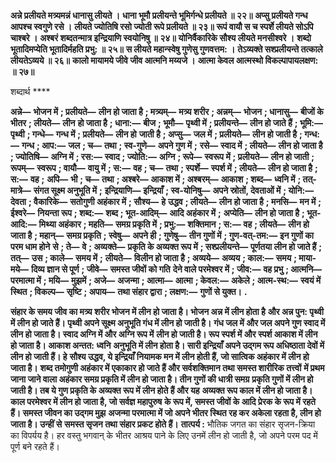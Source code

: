 **अन्ने प्रलीयते मत्र्यमन्नं धानासु लीयते ।** **धाना भूमौ प्रलीयन्ते भूमिर्गन्धे प्रलीयते ॥ २२॥** **अप्सु प्रलीयते गन्ध आपश्च स्वगुणे रसे ।** **लीयते ज्योतिषि रसो ज्योती रूपे प्रलीयते ॥ २३॥** **रूपं वायौ स च स्पर्शे लीयते सोऽपि चाश्बरे ।** **अश्बरं शब्दतन्मात्र इन्द्रियाणि स्वयोनिषु ॥ २४॥** **योनिर्वैकारिके सौश्य लीयते मनसीश्वरे ।** **शब्दो भूतादिमप्येति भूतादिर्महति प्रभु: ॥ २५॥** **स लीयते महान्स्वेषु गुणेसु गुणवत्तम: ।** **तेऽव्यक्ते सश्प्रलीयन्ते तत्काले लीयतेऽव्यये ॥ २६॥** **कालो मायामये जीवे जीव आत्मनि मय्यजे ।** **आत्मा केवल आत्मस्थो विकल्पापायलक्षण: ॥ २७॥** 

शब्दार्थ **** 

**अन्ने—** **भोजन में** **; प्रलीयते—** **लीन हो जाता है** **; मत्र्यम्—** **मत्र्य शरीर** **; अन्नम्—** **भोजन** **; धानासु—** **बीजों के भीतर** **; लीयते—** **लीन** **हो जाता है** **; धाना:—** **बीज** **; भूमौ—** **पृथ्वी में** **; प्रलीयन्ते—** **लीन हो जाते हैं** **; भूमि:—** **पृथ्वी** **; गन्धे—** **गन्ध में** **; प्रलीयते—** **लीन हो** **जाती है** **; अप्सु—** **जल में** **; प्रलीयते—** **लीन हो जाती है** **; गन्ध:—** **गन्ध** **; आप:—** **जल** **; च—** **तथा** **; स्व-गुणे—** **अपने गुण में** **;** **रसे—** **स्वाद में** **; लीयते—** **लीन हो जाता है** **; ज्योतिषि—** **अग्नि में** **; रस:—** **स्वाद** **; ज्योति:—** **अग्नि** **; रूपे—** **स्वरूप में** **; प्रलीयते—** **लीन हो जाती** **; रूपम्—** **स्वरूप** **; वायौ—** **वायु में** **; स:—** **वह** **; च—** **तथा** **; स्पर्शे—** **स्पर्श में** **; लीयते—** **लीन हो जाता है** **; स:—** **वह** **;** **अपि—** **भी** **; च—** **तथा** **; अश्बरे—** **आकाश में** **; अश्बरम्—** **आकाश** **; शब्द—** **ध्वनि में** **; तत्-मात्रे—** **संगत सूक्ष्म अनुभूति में** **;** **इन्द्रियाणि—** **इन्द्रियाँ** **; स्व-योनिषु—** **अपने स्रोतों, देवताओं में** **; योनि:—** **देवता** **; वैकारिके—** **सतोगुणी अहंकार में** **; सौश्य—** **हे** **उद्धव** **; लीयते—** **लीन हो जाता है** **; मनसि—** **मन में** **; ईश्वरे—** **नियन्ता रूप** **; शब्द:—** **शब्द** **; भूत-आदिम्—** **आदि अहंकार में** **;** **अप्येति—** **लीन हो जाता है** **; भूत-आदि:—** **मिथ्या अहंकार** **; महति—** **समग्र प्रकृति में** **; प्रभु:—** **शक्तिमान** **; स:—** **वह** **; लीयते—** **लीन हो जाता है** **; महान्—** **समग्र प्रकृति** **; स्वेषु—** **अपने ही** **; गुणेषु—** **तीन गुणों में** **; गुण-वत्-तम:—** **इन गुणों का परम धाम होने** **से** **; ते—** **वे** **; अव्यक्ते—** **प्रकृति के अव्यक्त रूप में** **; सश्प्रलीयन्ते—** **पूर्णतया लीन हो जाते हैं** **; तत्—** **उस** **; काले—** **समय में** **;** **लीयते—** **विलीन हो जाता है** **; अव्यये—** **अव्यय** **; काल:—** **समय** **; माया-मये—** **दिव्य ज्ञान से पूर्ण** **; जीवे—** **समस्त जीवों को गति** **देने वाले परमेश्वर में** **; जीव:—** **वह प्रभु** **; आत्मनि—** **परमात्मा में** **; मयि—** **मुझमें** **; अजे—** **अजन्मा** **; आत्मा—** **आत्मा** **; केवल:—** **अकेले** **; आत्म-स्थ:—** **स्वयं में स्थित** **; विकल्प—** **सृष्टि** **; अपाय—** **तथा संहार द्वारा** **; लक्षण:—** **गुणों से युक्त।** **.** 

**संहार के समय जीव का मत्र्य शरीर भोजन में लीन हो जाता है। भोजन अन्न में लीन होता है** **और अन्न पुन: पृथ्वी में लीन हो जाते हैं। पृथ्वी अपने सूक्ष्म अनुभूति गंध में लीन हो जाती है।** **गंध जल में और जल अपने गुण स्वाद में लीन हो जाता है। स्वाद अग्नि में और अग्नि रूप में** **लीन हो जाती है। रूप स्पर्श में और स्पर्श आकाश में लीन हो जाता है। आकाश अन्तत: ध्वनि** **अनुभूति में लीन होता है। सारी इन्द्रियाँ अपने उद्गम रूप अधिष्ठाता देवों में लीन हो जाती हैं। हे** **सौश्य उद्धव, ये इन्द्रियाँ नियामक मन में लीन होती हैं, जो सात्विक अहंकार में लीन हो जाता है।** **शब्द तमोगुणी अहंकार में एकाकार हो जाते हैं और सर्वशक्तिमान तथा समस्त शारीरिक तत्त्वों** **में प्रथम जाना जाने वाला अहंकार समग्र प्रकृति में लीन हो जाता है। तीन गुणों की धात्री समग्र** **प्रकृति गुणों में लीन हो जाती है। तब ये गुण प्रकृति के अव्यक्त रूप में लीन होते हैं और यह** **अव्यक्त रूप काल में लीन हो जाता है। काल परमेश्वर में लीन हो जाता है, जो सर्वज्ञ महापुरुष** **के रूप में, समस्त जीवों के आदि प्रेरक के रूप में रहते हैं। समस्त जीवन का उद्गम मुझ** **अजन्मा परमात्मा में जो अपने भीतर स्थित रह कर अकेला रहता है, लीन हो जाता है। उन्हीं से** **समस्त सृजन तथा संहार प्रकट होते हैं।** **तात्पर्य :** भौतिक जगत का संहार सृजन-क्रिया का विपर्यय है। हर वस्तु भगवान् के भीतर आश्रय पाने के लिए उनमें लीन हो जाती है, जो अपने परम पद में पूर्ण बने रहते हैं।  